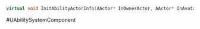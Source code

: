 ```cpp
virtual void InitAbilityActorInfo(AActor* InOwnerActor, AActor* InAvatarActor)
```
#UAbilitySystemComponent 